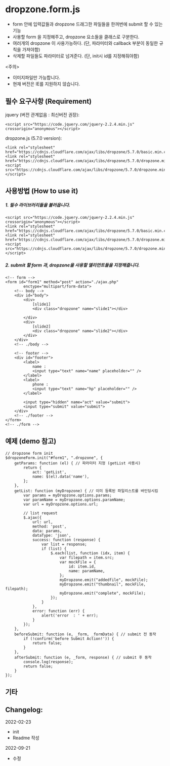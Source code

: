 # dropzone.form.js

* form 안에 입력값들과 dropzone 드래그한 파일들을 한꺼번에 submit 할 수 있는 기능
* 사용할 form 을 지정해주고, dropzone 요소들을 클래스로 구분한다.
* 여러개의 dropzone 이 사용가능하다. (단, 파라미터와 callback 부분이 동일한 규칙을 가져야함)
* 삭제할 파일들도 파라미터로 넘겨준다. (단, init시 id를 지정해줘야함)

<주의>
* 이미지파일만 가능합니다.
* 현재 버전은 IE를 지원하지 않습니다.

## 필수 요구사항 (Requirement)

jquery (버전 관계없음 : 최신버전 권장):

    <script src="https://code.jquery.com/jquery-2.2.4.min.js" crossorigin="anonymous"></script>

dropzone.js (5.7.0 version):

    <link rel="stylesheet" href="https://cdnjs.cloudflare.com/ajax/libs/dropzone/5.7.0/basic.min.css">
    <link rel="stylesheet" href="https://cdnjs.cloudflare.com/ajax/libs/dropzone/5.7.0/dropzone.min.css">
    <script src="https://cdnjs.cloudflare.com/ajax/libs/dropzone/5.7.0/dropzone.min.js"></script>
    
## 사용방법 (How to use it)

##### 1. 필수 라이브러리들을 불러옵니다.

    <script src="https://code.jquery.com/jquery-2.2.4.min.js" crossorigin="anonymous"></script>
    <link rel="stylesheet" href="https://cdnjs.cloudflare.com/ajax/libs/dropzone/5.7.0/basic.min.css">
    <link rel="stylesheet" href="https://cdnjs.cloudflare.com/ajax/libs/dropzone/5.7.0/dropzone.min.css">
    <script src="https://cdnjs.cloudflare.com/ajax/libs/dropzone/5.7.0/dropzone.min.js"></script>

##### 2. submit 할 form 과, dropzone을 사용할 엘리먼트들을 지정해줍니다.

    <!-- form -->
    <form id="form1" method="post" action="./ajax.php"
            enctype="multipart/form-data">
        <!-- body -->
        <div id="body">
            <div>
                [slide1]
                <div class="dropzone" name="slide1"></div>

            </div>
            <div>
                [slide2]
                <div class="dropzone" name="slide2"></div>
            </div>
        </div>
        <!-- ./body -->

        <!-- footer -->
        <div id="footer">
            <label>
                name :
                <input type="text" name="name" placeholder="" />
            </label>
            <label>
                phone :
                <input type="text" name="hp" placeholder="" />
            </label>

            <input type="hidden" name="act" value="submit">
            <input type="submit" value="submit">
        </div>
        <!-- ./footer -->
    </form>
    <!-- ./form -->
    
## 예제 (demo 참고)

    // dropzone form init
    $dropzoneForm.init("#form1", ".dropzone", {
        getParams: function (el) { // 파라미터 지정 (getList 사용시)
            return {
                act: 'getList',
                name: $(el).data('name'),
            };
        },
        getList: function (myDropzone) { // 이미 등록된 파일리스트를 바인딩시킴
            var params = myDropzone.options.params;
            var paramName = myDropzone.options.paramName;
            var url = myDropzone.options.url;

            // list request
            $.ajax({
                url: url,
                method: 'post',
                data: params,
                dataType: 'json',
                success: function (response) {
                    var list = response;
                    if (list) {
                        $.each(list, function (idx, item) {
                            var filepath = item.src;
                            var mockFile = {
                                id: item.id,
                                name: paramName,
                            };
                            myDropzone.emit("addedfile", mockFile);
                            myDropzone.emit("thumbnail", mockFile, filepath);
                            myDropzone.emit("complete", mockFile);
                        });
                    }
                },
                error: function (err) {
                    alert('error  : ' + err);
                }
            });
        },
        beforeSubmit: function (e, _form, _formData) { // submit 전 동작
            if (!confirm('before Submit Action!')) {
                return false;
            }
        },
        afterSubmit: function (e, _form, response) { // submit 후 동작
            console.log(response);
            return false;
        }
    });


## 기타

## Changelog:

2022-02-23
* init
* Readme 작성

2022-09-21
* 수정
